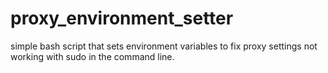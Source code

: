 # proxy_environment_setter
simple bash script that sets environment variables to fix proxy settings not working with sudo in the command line.
